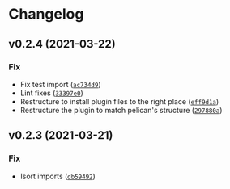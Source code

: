 # Changelog

<!--next-version-placeholder-->

<!-- markdownlint-disable headings -->

## v0.2.4 (2021-03-22)
### Fix
* Fix test import ([`ac734d9`](https://github.com/kattni/pelican-lunr/commit/ac734d9444917c6c3207adbc2b757ed92ecfc30f))
* Lint fixes ([`33397e0`](https://github.com/kattni/pelican-lunr/commit/33397e09943d201b0fc040acfc12b4a0137d7979))
* Restructure to install plugin files to the right place ([`eff9d1a`](https://github.com/kattni/pelican-lunr/commit/eff9d1a2df0af4c26a0c954340696237300ec198))
* Restructure the plugin to match pelican's structure ([`297880a`](https://github.com/kattni/pelican-lunr/commit/297880a98e579b3902e14ccd506d35130514c3e4))

## v0.2.3 (2021-03-21)
### Fix
* Isort imports ([`db59492`](https://github.com/kattni/pelican-lunr/commit/db59492a7e3ae67c768d2150d756486b20958adb))

